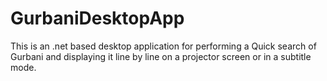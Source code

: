 # GurbaniDesktopApp
This is an .net based desktop application for performing a Quick search of Gurbani and displaying it line by line on a projector screen or in a subtitle mode.
